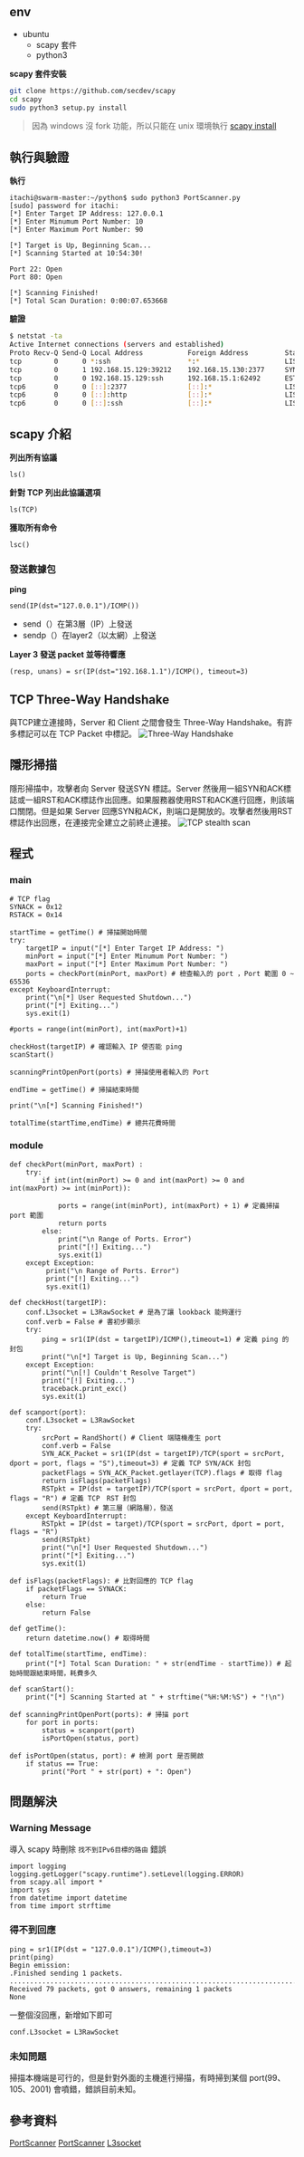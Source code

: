 ## env
- ubuntu
    - scapy 套件
    - python3

**scapy 套件安裝**
```bash
git clone https://github.com/secdev/scapy
cd scapy
sudo python3 setup.py install
```
>因為 windows 沒 fork 功能，所以只能在 unix 環境執行
[scapy install](http://scapy.readthedocs.io/en/latest/installation.html)
## 執行與驗證
**執行**
```python=
itachi@swarm-master:~/python$ sudo python3 PortScanner.py
[sudo] password for itachi:
[*] Enter Target IP Address: 127.0.0.1
[*] Enter Minumum Port Number: 10
[*] Enter Maximum Port Number: 90

[*] Target is Up, Beginning Scan...
[*] Scanning Started at 10:54:30!

Port 22: Open
Port 80: Open

[*] Scanning Finished!
[*] Total Scan Duration: 0:00:07.653668
```
**驗證**
```bash
$ netstat -ta
Active Internet connections (servers and established)
Proto Recv-Q Send-Q Local Address           Foreign Address         State
tcp        0      0 *:ssh                   *:*                     LISTEN
tcp        0      1 192.168.15.129:39212    192.168.15.130:2377     SYN_SENT
tcp        0      0 192.168.15.129:ssh      192.168.15.1:62492      ESTABLISHED
tcp6       0      0 [::]:2377               [::]:*                  LISTEN
tcp6       0      0 [::]:http               [::]:*                  LISTEN
tcp6       0      0 [::]:ssh                [::]:*                  LISTEN
```
## scapy 介紹
**列出所有協議**
```python=
ls()
```
**針對 TCP 列出此協議選項**
```python=
ls(TCP)
```
**獲取所有命令**
```python=
lsc()
```

### 發送數據包

**ping**

```python=
send(IP(dst="127.0.0.1")/ICMP())
```
- send（）在第3層（IP）上發送
- sendp（）在layer2（以太網）上發送

**Layer 3 發送 packet 並等待響應**
```python=
(resp, unans) = sr(IP(dst="192.168.1.1")/ICMP(), timeout=3)
```
## TCP Three-Way Handshake
與TCP建立連接時，Server 和 Client 之間會發生 Three-Way Handshake。有許多標記可以在 TCP Packet 中標記。
![Three-Way Handshake](https://d3ojx0qwvsjea2.cloudfront.net/wp-content/uploads/2016/12/24160105/Three-way-Handshake-ex2.png)
## 隱形掃描
隱形掃描中，攻擊者向 Server 發送SYN 標誌。Server 然後用一組SYN和ACK標誌或一組RST和ACK標誌作出回應。如果服務器使用RST和ACK進行回應，則該端口關閉。但是如果 Server 回應SYN和ACK，則端口是開放的。攻擊者然後用RST標誌作出回應，在連接完全建立之前終止連接。
![TCP stealth scan](https://mk0resourcesinfm536w.kinstacdn.com/wp-content/uploads/101613_1123_PortScannin4.jpg)
## 程式
### main
```python=
# TCP flag
SYNACK = 0x12 
RSTACK = 0x14
```
```python=
startTime = getTime() # 掃描開始時間
try:
    targetIP = input("[*] Enter Target IP Address: ")
    minPort = input("[*] Enter Minumum Port Number: ")
    maxPort = input("[*] Enter Maximum Port Number: ")
    ports = checkPort(minPort, maxPort) # 檢查輸入的 port ，Port 範圍 0 ~ 65536
except KeyboardInterrupt:
    print("\n[*] User Requested Shutdown...")
    print("[*] Exiting...")
    sys.exit(1)

#ports = range(int(minPort), int(maxPort)+1)

checkHost(targetIP) # 確認輸入 IP 使否能 ping 
scanStart() 

scanningPrintOpenPort(ports) # 掃描使用者輸入的 Port

endTime = getTime() # 掃描結束時間

print("\n[*] Scanning Finished!")

totalTime(startTime,endTime) # 總共花費時間
```
### module
```python=
def checkPort(minPort, maxPort) :
    try:
        if int(int(minPort) >= 0 and int(maxPort) >= 0 and int(maxPort) >= int(minPort)):

            ports = range(int(minPort), int(maxPort) + 1) # 定義掃描 port 範圍
            return ports
        else:
            print("\n Range of Ports. Error")
            print("[!] Exiting...")
            sys.exit(1)
    except Exception:
         print("\n Range of Ports. Error")
         print("[!] Exiting...")
         sys.exit(1)
```
```python=
def checkHost(targetIP):
    conf.L3socket = L3RawSocket # 是為了讓 lookback 能夠運行
    conf.verb = False # 書初步顯示
    try:
        ping = sr1(IP(dst = targetIP)/ICMP(),timeout=1) # 定義 ping 的封包
        print("\n[*] Target is Up, Beginning Scan...")
    except Exception:
        print("\n[!] Couldn't Resolve Target")
        print("[!] Exiting...")
        traceback.print_exc()
        sys.exit(1)
```
```python=
def scanport(port):
    conf.L3socket = L3RawSocket
    try:
        srcPort = RandShort() # Client 端隨機產生 port 
        conf.verb = False
        SYN_ACK_Packet = sr1(IP(dst = targetIP)/TCP(sport = srcPort, dport = port, flags = "S"),timeout=3) # 定義 TCP SYN/ACK 封包
        packetFlags = SYN_ACK_Packet.getlayer(TCP).flags # 取得 flag
        return isFlags(packetFlags)
        RSTpkt = IP(dst = targetIP)/TCP(sport = srcPort, dport = port, flags = "R") # 定義 TCP　RST 封包
        send(RSTpkt) # 第三層（網路層），發送
    except KeyboardInterrupt:
        RSTpkt = IP(dst = target)/TCP(sport = srcPort, dport = port, flags = "R")
        send(RSTpkt)
        print("\n[*] User Requested Shutdown...")
        print("[*] Exiting...")
        sys.exit(1)

```

```python=
def isFlags(packetFlags): # 比對回應的 TCP flag
    if packetFlags == SYNACK:
        return True
    else:
        return False
        
def getTime():
    return datetime.now() # 取得時間

def totalTime(startTime, endTime):
    print("[*] Total Scan Duration: " + str(endTime - startTime)) # 起始時間跟結束時間，耗費多久

def scanStart():
    print("[*] Scanning Started at " + strftime("%H:%M:%S") + "!\n")

def scanningPrintOpenPort(ports): # 掃描 port 
    for port in ports:
        status = scanport(port)
        isPortOpen(status, port)

def isPortOpen(status, port): # 檢測 port 是否開啟
    if status == True:
        print("Port " + str(port) + ": Open")
```

## 問題解決
###  Warning Message
導入 scapy 時刪除 `找不到IPv6目標的路由` 錯誤
```python=
import logging
logging.getLogger("scapy.runtime").setLevel(logging.ERROR)
from scapy.all import *
import sys 
from datetime import datetime
from time import strftime
```
### 得不到回應
```python=
ping = sr1(IP(dst = "127.0.0.1")/ICMP(),timeout=3)
print(ping)
Begin emission:
.Finished sending 1 packets.
..............................................................................
Received 79 packets, got 0 answers, remaining 1 packets
None
```
一整個沒回應，新增如下即可
```python=
conf.L3socket = L3RawSocket
```
### 未知問題
掃描本機端是可行的，但是針對外面的主機進行掃描，有時掃到某個 port(99、105、2001) 會噴錯，錯誤目前未知。
## 參考資料
[PortScanner](https://null-byte.wonderhowto.com/how-to/build-stealth-port-scanner-with-scapy-and-python-0164779/)
[PortScanner](https://resources.infosecinstitute.com/port-scanning-using-scapy/#gref)
[L3socket](https://scapy.readthedocs.io/en/latest/troubleshooting.html?highlight=L3socket)
